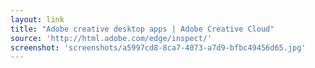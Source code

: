 ```yaml
---
layout: link
title: "Adobe creative desktop apps | Adobe Creative Cloud"
source: 'http://html.adobe.com/edge/inspect/'
screenshot: 'screenshots/a5997cd8-8ca7-4073-a7d9-bfbc49456d65.jpg'
---
```


